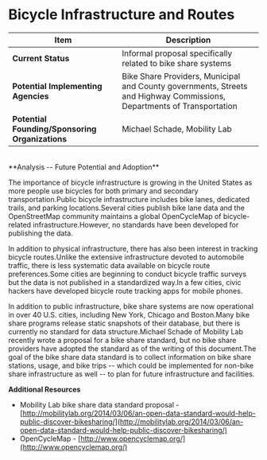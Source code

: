 # Bicycle Infrastructure and Routes
| Item | Description |
| --- | --- |
| **Current Status** | Informal proposal specifically related to bike share systems |
| **Potential Implementing Agencies** | Bike Share Providers, Municipal and County governments, Streets and Highway Commissions, Departments of Transportation |
| **Potential Founding/Sponsoring Organizations** | Michael Schade, Mobility Lab |
<br>
**Analysis -- Future Potential and Adoption**

The importance of bicycle infrastructure is growing in the United States as more people use bicycles for both primary and secondary transportation.Public bicycle infrastructure includes bike lanes, dedicated trails, and parking locations.Several cities publish bike lane data and the OpenStreetMap community maintains a global OpenCycleMap of bicycle-related infrastructure.However, no standards have been developed for publishing the data.

In addition to physical infrastructure, there has also been interest in tracking bicycle routes.Unlike the extensive infrastructure devoted to automobile traffic, there is less systematic data available on bicycle route preferences.Some cities are beginning to conduct bicycle traffic surveys but the data is not published in a standardized way.In a few cities, civic hackers have developed bicycle route tracking apps for mobile phones.

In addition to public infrastructure, bike share systems are now operational in over 40 U.S. cities, including New York, Chicago and Boston.Many bike share programs release static snapshots of their database, but there is currently no standard for data structure.Michael Schade of Mobility Lab recently wrote a proposal for a bike share standard, but no bike share providers have adopted the standard as of the writing of this document.The goal of the bike share data standard is to collect information on bike share stations, usage, and bike trips -- which could be implemented for non-bike share infrastructure as well -- to plan for future infrastructure and facilities.

**Additional Resources**

*   Mobility Lab bike share data standard proposal - [http://mobilitylab.org/2014/03/06/an-open-data-standard-would-help-public-discover-bikesharing/](http://mobilitylab.org/2014/03/06/an-open-data-standard-would-help-public-discover-bikesharing/)
*   OpenCycleMap - [http://www.opencyclemap.org/](http://www.opencyclemap.org/)